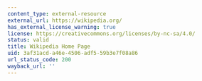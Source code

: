 ```yaml
---
content_type: external-resource
external_url: https://wikipedia.org/
has_external_license_warning: true
license: https://creativecommons.org/licenses/by-nc-sa/4.0/
status: valid
title: Wikipedia Home Page
uid: 3af31acd-a46e-4506-adf5-59b3e7f08a86
url_status_code: 200
wayback_url: ''
---
```

